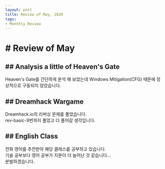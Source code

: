 ```yaml
---
layout: post
title: Review of May, 2020
tags:
- Monthly Review
---
```


# # Review of May

## ## Analysis a little of Heaven's Gate 
Heaven's Gate를 간단하게 분석 해 보았는데 Windows Mitigation(CFG) 때문에 정상적으로 구동되지 않았습니다.

## ## Dreamhack Wargame
Dreamhack.io의 리버싱 문제를 풀었습니다.  
rev-basic-9번까지 풀었고 더 풀어갈 생각입니다.  

## ## English Class
전화 영어를 추천받아 해당 클래스를 공부하고 있습니다.  
기술 공부보다 영어 공부가 지분이 더 늘어난 것 같습니다...  
분발하겠습니다.


